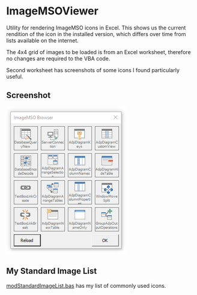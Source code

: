 # ImageMSOViewer
Utility for rendering ImageMSO icons in Excel. This shows us the current rendition of the icon in the installed version, which differs over time from lists available on the internet.

The 4x4 grid of images to be loaded is from an Excel worksheet, therefore no changes are required to the VBA code.

Second worksheet has screenshots of some icons I found particularly useful.

## Screenshot
![Screenshot of utility](ImageMSOExample.png)

## My Standard Image List
[modStandardImageList.bas](modStandardImageList.bas) has my list of commonly used icons.